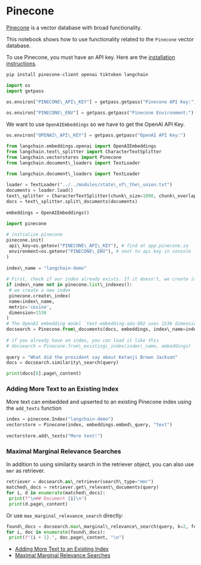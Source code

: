 # Pinecone

[Pinecone](https://docs.pinecone.io/docs/overview) is a vector database with broad functionality.

This notebook shows how to use functionality related to the `Pinecone` vector database.

To use Pinecone, you must have an API key.
Here are the [installation instructions](https://docs.pinecone.io/docs/quickstart).

```bash
pip install pinecone-client openai tiktoken langchain  

```

```python
import os  
import getpass  
  
os.environ["PINECONE\_API\_KEY"] = getpass.getpass("Pinecone API Key:")  

```

```python
os.environ["PINECONE\_ENV"] = getpass.getpass("Pinecone Environment:")  

```

We want to use `OpenAIEmbeddings` so we have to get the OpenAI API Key.

```python
os.environ["OPENAI\_API\_KEY"] = getpass.getpass("OpenAI API Key:")  

```

```python
from langchain.embeddings.openai import OpenAIEmbeddings  
from langchain.text\_splitter import CharacterTextSplitter  
from langchain.vectorstores import Pinecone  
from langchain.document\_loaders import TextLoader  

```

```python
from langchain.document\_loaders import TextLoader  
  
loader = TextLoader("../../modules/state\_of\_the\_union.txt")  
documents = loader.load()  
text\_splitter = CharacterTextSplitter(chunk\_size=1000, chunk\_overlap=0)  
docs = text\_splitter.split\_documents(documents)  
  
embeddings = OpenAIEmbeddings()  

```

```python
import pinecone  
  
# initialize pinecone  
pinecone.init(  
 api\_key=os.getenv("PINECONE\_API\_KEY"), # find at app.pinecone.io  
 environment=os.getenv("PINECONE\_ENV"), # next to api key in console  
)  
  
index\_name = "langchain-demo"  
  
# First, check if our index already exists. If it doesn't, we create it  
if index\_name not in pinecone.list\_indexes():  
 # we create a new index  
 pinecone.create\_index(  
 name=index\_name,  
 metric='cosine',  
 dimension=1536   
)  
# The OpenAI embedding model `text-embedding-ada-002 uses 1536 dimensions`  
docsearch = Pinecone.from\_documents(docs, embeddings, index\_name=index\_name)  
  
# if you already have an index, you can load it like this  
# docsearch = Pinecone.from\_existing\_index(index\_name, embeddings)  
  
query = "What did the president say about Ketanji Brown Jackson"  
docs = docsearch.similarity\_search(query)  

```

```python
print(docs[0].page\_content)  

```

### Adding More Text to an Existing Index[​](#adding-more-text-to-an-existing-index "Direct link to Adding More Text to an Existing Index")

More text can embedded and upserted to an existing Pinecone index using the `add_texts` function

```python
index = pinecone.Index("langchain-demo")  
vectorstore = Pinecone(index, embeddings.embed\_query, "text")  
  
vectorstore.add\_texts("More text!")  

```

### Maximal Marginal Relevance Searches[​](#maximal-marginal-relevance-searches "Direct link to Maximal Marginal Relevance Searches")

In addition to using similarity search in the retriever object, you can also use `mmr` as retriever.

```python
retriever = docsearch.as\_retriever(search\_type="mmr")  
matched\_docs = retriever.get\_relevant\_documents(query)  
for i, d in enumerate(matched\_docs):  
 print(f"\n## Document {i}\n")  
 print(d.page\_content)  

```

Or use `max_marginal_relevance_search` directly:

```python
found\_docs = docsearch.max\_marginal\_relevance\_search(query, k=2, fetch\_k=10)  
for i, doc in enumerate(found\_docs):  
 print(f"{i + 1}.", doc.page\_content, "\n")  

```

- [Adding More Text to an Existing Index](#adding-more-text-to-an-existing-index)
- [Maximal Marginal Relevance Searches](#maximal-marginal-relevance-searches)
